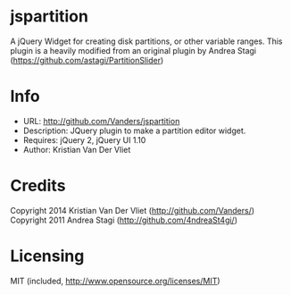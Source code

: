 jspartition
===========

A jQuery Widget for creating disk partitions, or other variable ranges. This plugin is a heavily modified from an original plugin by Andrea Stagi (https://github.com/astagi/PartitionSlider)

# Info

- URL: http://github.com/Vanders/jspartition
- Description: JQuery plugin to make a partition editor widget.
- Requires: jQuery 2, jQuery UI 1.10
- Author: Kristian Van Der Vliet

# Credits

Copyright 2014 Kristian Van Der Vliet (http://github.com/Vanders/)  
Copyright 2011 Andrea Stagi (http://github.com/4ndreaSt4gi/)

# Licensing

MIT (included, http://www.opensource.org/licenses/MIT)
